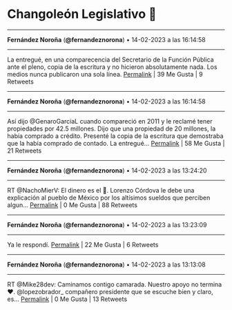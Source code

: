 # Changoleón Legislativo 🙈
*****
**Fernández Noroña** (**@fernandeznorona**) • 14-02-2023 a las 16:14:58
*****
La entregué, en una comparecencia del Secretario de la Función Pública ante el pleno, copia de la escritura y no hicieron absolutamente nada. Los medios nunca publicaron una sola línea.
[Permalink](https://twitter.com/fernandeznorona/status/1625649835931205632) | 39 Me Gusta | 9 Retweets
*****
**Fernández Noroña** (**@fernandeznorona**) • 14-02-2023 a las 16:14:58
*****
Así dijo @GenaroGarciaL cuando compareció en 2011 y le reclamé tener propiedades por 42.5 millones. Dijo que una propiedad de 20 millones, la había comprado a crédito. Presenté la copia de la escritura que demostraba que la había comprado de contado. La entregué…
[Permalink](https://twitter.com/fernandeznorona/status/1625649833544646656) | 58 Me Gusta | 21 Retweets
*****
**Fernández Noroña** (**@fernandeznorona**) • 14-02-2023 a las 13:24:20
*****
RT @NachoMierV: El dinero es el 👹. Lorenzo Córdova le debe una explicación al pueblo de México por los altísimos sueldos que perciben algun…
[Permalink](https://twitter.com/fernandeznorona/status/1625606895364096000) | 0 Me Gusta | 88 Retweets
*****
**Fernández Noroña** (**@fernandeznorona**) • 14-02-2023 a las 13:23:09
*****
Ya le respondí.
[Permalink](https://twitter.com/fernandeznorona/status/1625606596029210624) | 22 Me Gusta | 6 Retweets
*****
**Fernández Noroña** (**@fernandeznorona**) • 14-02-2023 a las 13:13:08
*****
RT @Mike28dev: Caminamos contigo camarada. Nuestro apoyo no termina ❤️. @lopezobrador_ compañero presidente que se escuche bien y claro, es…
[Permalink](https://twitter.com/fernandeznorona/status/1625604077311918080) | 0 Me Gusta | 13 Retweets